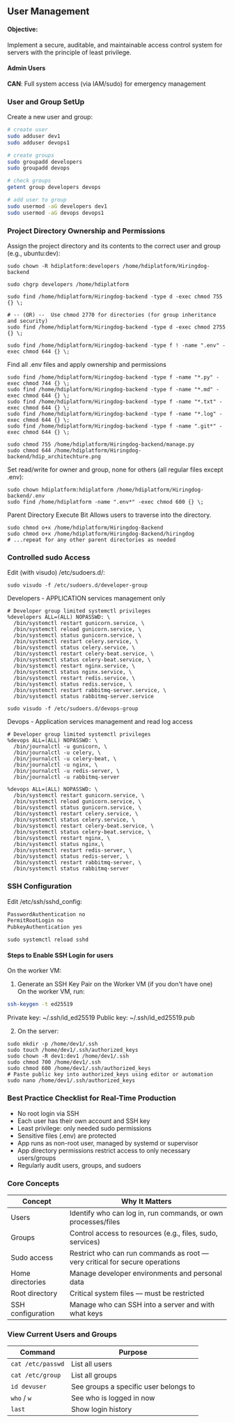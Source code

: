## User Management

#### Objective:
Implement a secure, auditable, and maintainable access control system for servers with the principle of least privilege.

#### Admin Users
****CAN****: Full system access (via IAM/sudo) for emergency management

### User and Group SetUp
Create a new user and group:
```bash
# create user
sudo adduser dev1
sudo adduser devops1

# create groups
sudo groupadd developers
sudo groupadd devops

# check groups
getent group developers devops

# add user to group
sudo usermod -aG developers dev1
sudo usermod -aG devops devops1

```

### Project Directory Ownership and Permissions
Assign the project directory and its contents to the correct user and group (e.g., ubuntu:dev):
``` 
sudo chown -R hdiplatform:developers /home/hdiplatform/Hiringdog-backend

sudo chgrp developers /home/hdiplatform

sudo find /home/hdiplatform/Hiringdog-backend -type d -exec chmod 755 {} \;

# -- (OR) --  Use chmod 2770 for directories (for group inheritance and security)
sudo find /home/hdiplatform/Hiringdog-backend -type d -exec chmod 2755 {} \;

sudo find /home/hdiplatform/Hiringdog-backend -type f ! -name ".env" -exec chmod 644 {} \;
```

Find all .env files and apply ownership and permissions
``` 
sudo find /home/hdiplatform/Hiringdog-backend -type f -name "*.py" -exec chmod 744 {} \;
sudo find /home/hdiplatform/Hiringdog-backend -type f -name "*.md" -exec chmod 644 {} \;
sudo find /home/hdiplatform/Hiringdog-backend -type f -name "*.txt" -exec chmod 644 {} \;
sudo find /home/hdiplatform/Hiringdog-backend -type f -name "*.log" -exec chmod 644 {} \;
sudo find /home/hdiplatform/Hiringdog-backend -type f -name ".git*" -exec chmod 644 {} \;

sudo chmod 755 /home/hdiplatform/Hiringdog-backend/manage.py
sudo chmod 644 /home/hdiplatform/Hiringdog-backend/hdip_architechture.png
```

Set read/write for owner and group, none for others (all regular files except .env):
``` 
sudo chown hdiplatform:hdiplatform /home/hdiplatform/Hiringdog-backend/.env
sudo find /home/hdiplatform -name ".env*" -exec chmod 600 {} \; 
```
Parent Directory Execute Bit
Allows users to traverse into the directory.
``` 
sudo chmod o+x /home/hdiplatform/Hiringdog-Backend
sudo chmod o+x /home/hdiplatform/Hiringdog-Backend/hiringdog
# ...repeat for any other parent directories as needed
```

### Controlled sudo Access
Edit (with visudo) /etc/sudoers.d/:
``` 
sudo visudo -f /etc/sudoers.d/developer-group
```
Developers - APPLICATION services management only
```
# Developer group limited systemctl privileges
%developers ALL=(ALL) NOPASSWD: \
  /bin/systemctl restart gunicorn.service, \
  /bin/systemctl reload gunicorn.service, \
  /bin/systemctl status gunicorn.service, \
  /bin/systemctl restart celery.service, \
  /bin/systemctl status celery.service, \
  /bin/systemctl restart celery-beat.service, \
  /bin/systemctl status celery-beat.service, \
  /bin/systemctl restart nginx.service, \
  /bin/systemctl status nginx.service, \
  /bin/systemctl restart redis.service, \
  /bin/systemctl status redis.service, \
  /bin/systemctl restart rabbitmq-server.service, \
  /bin/systemctl status rabbitmq-server.service

```
``` 
sudo visudo -f /etc/sudoers.d/devops-group
```
Devops - Application services management and read log access
```
# Developer group limited systemctl privileges
%devops ALL=(ALL) NOPASSWD: \
  /bin/journalctl -u gunicorn, \
  /bin/journalctl -u celery, \
  /bin/journalctl -u celery-beat, \
  /bin/journalctl -u nginx, \
  /bin/journalctl -u redis-server, \
  /bin/journalctl -u rabbitmq-server

%devops ALL=(ALL) NOPASSWD: \
  /bin/systemctl restart gunicorn.service, \
  /bin/systemctl reload gunicorn.service, \
  /bin/systemctl status gunicorn.service, \
  /bin/systemctl restart celery.service, \
  /bin/systemctl status celery.service, \
  /bin/systemctl restart celery-beat.service, \
  /bin/systemctl status celery-beat.service, \
  /bin/systemctl restart nginx, \
  /bin/systemctl status nginx,\
  /bin/systemctl restart redis-server, \
  /bin/systemctl status redis-server, \
  /bin/systemctl restart rabbitmq-server, \
  /bin/systemctl status rabbitmq-server
```



### SSH Configuration
Edit /etc/ssh/sshd_config: 
```bash.sh
PasswordAuthentication no 
PermitRootLogin no
PubkeyAuthentication yes
```
```
sudo systemctl reload sshd
```
#### Steps to Enable SSH Login for users 
On the worker VM:
1. Generate an SSH Key Pair on the Worker VM (if you don't have one)   
On the worker VM, run:
```bash.sh
ssh-keygen -t ed25519
```
Private key: ~/.ssh/id_ed25519
Public key: ~/.ssh/id_ed25519.pub

2. On the server:
``` 
sudo mkdir -p /home/dev1/.ssh
sudo touch /home/dev1/.ssh/authorized_keys
sudo chown -R dev1:dev1 /home/dev1/.ssh
sudo chmod 700 /home/dev1/.ssh
sudo chmod 600 /home/dev1/.ssh/authorized_keys
# Paste public key into authorized_keys using editor or automation
sudo nano /home/dev1/.ssh/authorized_keys
```

### Best Practice Checklist for Real-Time Production
- No root login via SSH
- Each user has their own account and SSH key
- Least privilege: only needed sudo permissions
- Sensitive files (.env) are protected
- App runs as non-root user, managed by systemd or supervisor
- App directory permissions restrict access to only necessary users/groups
- Regularly audit users, groups, and sudoers


### Core Concepts
| Concept          | Why It Matters                                                                |
|------------------|-------------------------------------------------------------------------------|
| Users            | Identify who can log in, run commands, or own processes/files                 |
| Groups           | Control access to resources (e.g., files, sudo, services)                     |
| Sudo access      | Restrict who can run commands as root — very critical for secure operations   |
| Home directories | Manage developer environments and personal data                               |
| Root directory   | Critical system files — must be restricted                                    |
| SSH configuration| Manage who can SSH into a server and with what keys  

### View Current Users and Groups
| Command              | Purpose                                        |
|----------------------|------------------------------------------------|
| `cat /etc/passwd`    | List all users                                 |
| `cat /etc/group`     | List all groups                                |
| `id devuser`         | See groups a specific user belongs to          |
| `who` / `w`          | See who is logged in now                       |
| `last`               | Show login history  

